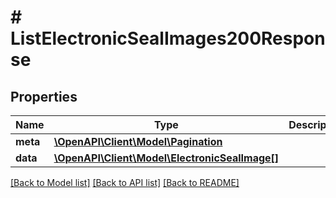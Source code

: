 # # ListElectronicSealImages200Response

## Properties

Name | Type | Description | Notes
------------ | ------------- | ------------- | -------------
**meta** | [**\OpenAPI\Client\Model\Pagination**](Pagination.md) |  | [optional]
**data** | [**\OpenAPI\Client\Model\ElectronicSealImage[]**](ElectronicSealImage.md) |  | [optional]

[[Back to Model list]](../../README.md#models) [[Back to API list]](../../README.md#endpoints) [[Back to README]](../../README.md)
